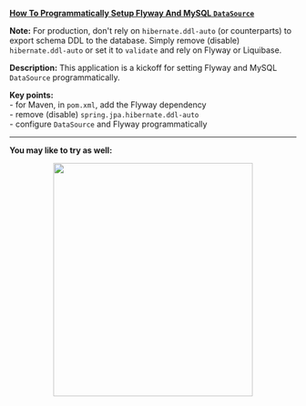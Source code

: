 **[How To Programmatically Setup Flyway And MySQL `DataSource`](https://github.com/AnghelLeonard/Hibernate-SpringBoot/tree/master/HibernateSpringBootProgFlyway)**
 
**Note:** For production, don't rely on `hibernate.ddl-auto` (or counterparts) to export schema DDL to the database. Simply remove (disable) `hibernate.ddl-auto` or set it to `validate` and rely on Flyway or Liquibase.

**Description:** This application is a kickoff for setting Flyway and MySQL `DataSource` programmatically.

**Key points:**\
     - for Maven, in `pom.xml`, add the Flyway dependency\
     - remove (disable) `spring.jpa.hibernate.ddl-auto`\
     - configure `DataSource` and Flyway programmatically
     
-------------------------------

**You may like to try as well:**
<a href="https://leanpub.com/java-persistence-performance-illustrated-guide"><p align="center"><img src="https://github.com/AnghelLeonard/Hibernate-SpringBoot/blob/master/Java%20Persistence%20Performance%20Illustrated%20Guide.jpg" height="410" width="350"/></p></a>
